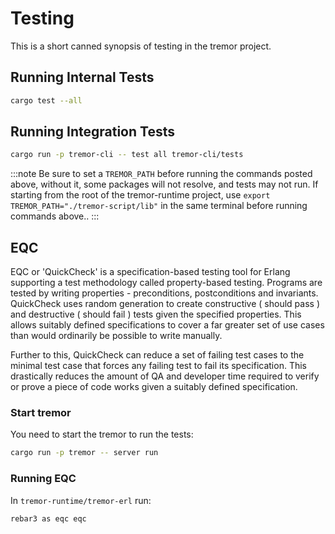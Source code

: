 # Testing

This is a short canned synopsis of testing in the tremor project.

## Running Internal Tests

```bash
cargo test --all
```

## Running Integration Tests

```bash
cargo run -p tremor-cli -- test all tremor-cli/tests
```

:::note
Be sure to set a `TREMOR_PATH` before running the commands posted above, without it, some packages will not resolve, and tests may not run. If starting from the root of the tremor-runtime project, use `export TREMOR_PATH="./tremor-script/lib"` in the same terminal before running commands above..
:::


## EQC

EQC or 'QuickCheck' is a specification-based testing tool for Erlang supporting a test methodology called property-based testing. Programs are tested by writing properties - preconditions, postconditions and invariants. QuickCheck uses random generation to create constructive ( should pass ) and destructive ( should fail ) tests given the specified properties. This allows suitably defined specifications to cover a far greater set of use cases than would ordinarily be possible to write manually.

Further to this, QuickCheck can reduce a set of failing test cases to the minimal test case that forces any failing test to fail its specification. This drastically reduces the amount of QA and developer time required to verify or prove a piece of code works given a suitably defined specification.

### Start tremor

You need to start the tremor to run the tests:

```bash
cargo run -p tremor -- server run
```

### Running EQC

In `tremor-runtime/tremor-erl` run:

```bash
rebar3 as eqc eqc
```
